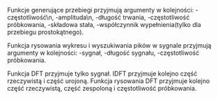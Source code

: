 Funkcje generujące przebiegi przyjmują argumenty w kolejności:
-częstotliwość\n,
-amplituda\n,
-długość trwania,
-częstotliwość próbkowania, 
-składowa stała,
-współczynnik wypełnienia(tylko dla przebiegu prostokątnego).

Funkcja rysowania wykresu i wyszukiwania pików w sygnale przyjmują argumenty w kolejności:
-sygnał,
-długość sygnału,
-częstotliwość próbkowania.

Funkcja DFT przyjmuje tylko sygnał. IDFT przyjmuje kolejno część rzeczywistą i część urojoną. 
Funkcja rysowania DFT przyjmuje kolejno część rzeczywistą, część zespoloną i częstotliwość próbkowania.
